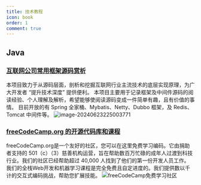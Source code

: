 ```yaml
---
title: 技术教程
icon: book
order: 1
comment: true
---
```


## Java
### [互联网公司常用框架源码赏析](https://github.com/doocs/source-code-hunter)
本项目致力于从源码层面，剖析和挖掘互联网行业主流技术的底层实现原理，为广大开发者 “提升技术深度” 提供便利。
本项目主要用于记录框架及中间件源码的阅读经验、个人理解及解析，希望能够使阅读源码变成一件简单有趣，且有价值的事情。
目前开放的有 Spring 全家桶、Mybatis、Netty、Dubbo 框架，及 Redis、Tomcat 中间件等。
![image-20240623225003771](https://img.shell101.com/miicoblog/image-20240623225003771.png)

### [freeCodeCamp.org 的开源代码库和课程](https://github.com/freeCodeCamp/freeCodeCamp)
freeCodeCamp.org是一个友好的社区，您可以在这里免费学习编码。它由捐助者支持的 501（c）（3）慈善机构运营，旨在帮助数百万忙碌的成年人过渡到科技行业。我们的社区已经帮助超过 40,000 人找到了他们的第一份开发人员工作。
我们的全栈Web开发和机器学习课程是完全免费且自定进度的。我们提供数以千计的交互式编码挑战，帮助您扩展技能。
![freeCodeCamp免费学习社区](https://img.shell101.com/miicoblog/202410082319703.png)